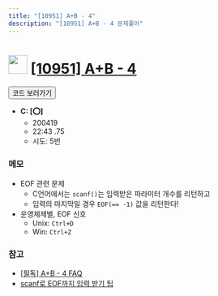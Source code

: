 ```yaml
---
title: "[10951] A+B - 4"
description: "[10951] A+B - 4 문제풀이"
---
```

<h1><img src="https://doky.space/assets/icpclev/b3.svg" height="37px"> <a href="http://icpc.me/10951">[10951] A+B - 4</a></h1>

<a href="https://github.com/DokySp/acmicpc-practice/tree/master/10951"><button class="btn btn-info">코드 보러가기</button></a>

- **C: [:o:]**
  - 200419
  - 22:43 .75
  - 시도: 5번

### 메모
 - EOF 관련 문제
    - C언어에서는 `scanf()`는 입력받은 파라미터 개수를 리턴하고
    - 입력의 마지막일 경우 `EOF(== -1)` 값을 리턴한다!
 - 운영체제별, EOF 신호
    - Unix: `Ctrl+D`
    - Win: `Ctrl+Z`

### 참고
 - [[필독] A+B - 4 FAQ](https://www.acmicpc.net/board/view/39199)
 - [scanf로 EOF까지 입력 받기 팁](https://donggod.tistory.com/55)
